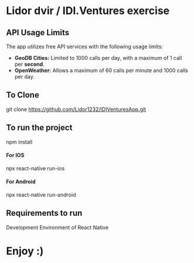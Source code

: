 
# Lidor dvir / IDI.Ventures exercise

## API Usage Limits

The app utilizes free API services with the following usage limits:

- **GeoDB Cities:** Limited to 1000 calls per day, with a maximum of 1 call per **second**.
- **OpenWeather:** Allows a maximum of 60 calls per minute and 1000 calls per day.

## To Clone

git clone https://github.com/Lidor1232/IDIVenturesApp.git

## To run the project

npm install

#### For IOS

npx react-native run-ios

#### For Android

npx react-native run-android

## Requirements to run

Development Environment of React Native

# Enjoy :)
